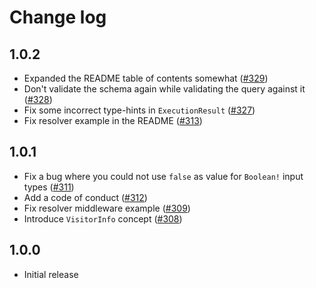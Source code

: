 # Change log

## 1.0.2

* Expanded the README table of contents somewhat ([#329](https://github.com/digiaonline/graphql-php/pull/329))
* Don't validate the schema again while validating the query against it ([#328](https://github.com/digiaonline/graphql-php/pull/328))
* Fix some incorrect type-hints in `ExecutionResult` ([#327](https://github.com/digiaonline/graphql-php/pull/327))
* Fix resolver example in the README ([#313](https://github.com/digiaonline/graphql-php/pull/313))

## 1.0.1

* Fix a bug where you could not use `false` as value for `Boolean!` input types ([#311](https://github.com/digiaonline/graphql-php/pull/311))
* Add a code of conduct ([#312](https://github.com/digiaonline/graphql-php/pull/312))
* Fix resolver middleware example ([#309](https://github.com/digiaonline/graphql-php/pull/309))
* Introduce `VisitorInfo` concept ([#308](https://github.com/digiaonline/graphql-php/pull/308))

## 1.0.0

* Initial release
